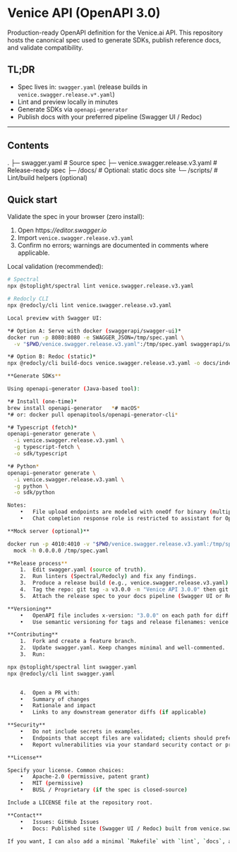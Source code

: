 # Venice API (OpenAPI 3.0)

Production-ready OpenAPI definition for the Venice.ai API. This repository hosts the canonical spec used to generate SDKs, publish reference docs, and validate compatibility.

## TL;DR

- Spec lives in: `swagger.yaml` (release builds in `venice.swagger.release.v*.yaml`)
- Lint and preview locally in minutes
- Generate SDKs via `openapi-generator`
- Publish docs with your preferred pipeline (Swagger UI / Redoc)

---

## Contents

.
├─ swagger.yaml                         # Source spec
├─ venice.swagger.release.v3.yaml       # Release-ready spec
├─ /docs/                               # Optional: static docs site
└─ /scripts/                            # Lint/build helpers (optional)

## Quick start

Validate the spec in your browser (zero install):
1. Open https:*//editor.swagger.io*
2. Import `venice.swagger.release.v3.yaml`
3. Confirm no errors; warnings are documented in comments where applicable.

Local validation (recommended):

```bash
# Spectral
npx @stoplight/spectral lint venice.swagger.release.v3.yaml

# Redocly CLI
npx @redocly/cli lint venice.swagger.release.v3.yaml

Local preview with Swagger UI:

*# Option A: Serve with docker (swaggerapi/swagger-ui)*
docker run -p 8080:8080 -e SWAGGER_JSON=/tmp/spec.yaml \
  -v "$PWD/venice.swagger.release.v3.yaml":/tmp/spec.yaml swaggerapi/swagger-ui

*# Option B: Redoc (static)*
npx @redocly/cli build-docs venice.swagger.release.v3.yaml -o docs/index.html

**Generate SDKs**

Using openapi-generator (Java-based tool):

*# Install (one-time)*
brew install openapi-generator   *# macOS*
*# or: docker pull openapitools/openapi-generator-cli*

*# Typescript (fetch)*
openapi-generator generate \
  -i venice.swagger.release.v3.yaml \
  -g typescript-fetch \
  -o sdk/typescript

*# Python*
openapi-generator generate \
  -i venice.swagger.release.v3.yaml \
  -g python \
  -o sdk/python

Notes:
	•	File upload endpoints are modeled with oneOf for binary (multipart), byte (base64 in JSON), and uri. Your generator should map these appropriately.
	•	Chat completion response role is restricted to assistant for OpenAI compatibility.

**Mock server (optional)**

docker run -p 4010:4010 -v "$PWD/venice.swagger.release.v3.yaml:/tmp/spec.yaml" stoplight/prism:4 \
  mock -h 0.0.0.0 /tmp/spec.yaml

**Release process**
	1.	Edit swagger.yaml (source of truth).
	2.	Run linters (Spectral/Redocly) and fix any findings.
	3.	Produce a release build (e.g., venice.swagger.release.v3.yaml) and bump x-version if needed.
	4.	Tag the repo: git tag -a v3.0.0 -m "Venice API 3.0.0" then git push --tags.
	5.	Attach the release spec to your docs pipeline (Swagger UI or Redoc).

**Versioning**
	•	OpenAPI file includes x-version: "3.0.0" on each path for diff tracking.
	•	Use semantic versioning for tags and release filenames: venice.swagger.release.v3.yaml.

**Contributing**
	1.	Fork and create a feature branch.
	2.	Update swagger.yaml. Keep changes minimal and well-commented.
	3.	Run:

npx @stoplight/spectral lint swagger.yaml
npx @redocly/cli lint swagger.yaml


	4.	Open a PR with:
	•	Summary of changes
	•	Rationale and impact
	•	Links to any downstream generator diffs (if applicable)

**Security**
	•	Do not include secrets in examples.
	•	Endpoints that accept files are validated; clients should prefer multipart for large media.
	•	Report vulnerabilities via your standard security contact or private issue tracker.

**License**

Specify your license. Common choices:
	•	Apache-2.0 (permissive, patent grant)
	•	MIT (permissive)
	•	BUSL / Proprietary (if the spec is closed-source)

Include a LICENSE file at the repository root.

**Contact**
	•	Issues: GitHub Issues
	•	Docs: Published site (Swagger UI / Redoc) built from venice.swagger.release.v3.yaml

If you want, I can also add a minimal `Makefile` with `lint`, `docs`, and `sdk` targets so Jules can run one-liners without thinking.